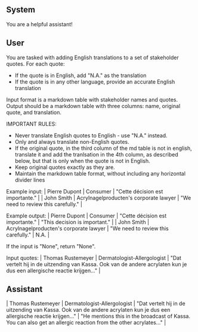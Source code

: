 ## System

You are a helpful assistant!

## User


You are tasked with adding English translations to a set of stakeholder quotes. For each quote:
- If the quote is in English, add "N.A." as the translation
- If the quote is in any other language, provide an accurate English translation

Input format is a markdown table with stakeholder names and quotes.
Output should be a markdown table with three columns: name, original quote, and translation.

IMPORTANT RULES:
- Never translate English quotes to English - use "N.A." instead.
- Only and always translate non-English quotes.
- If the original quote, in the third column of the md table is not in english, translate it and add the tranlsation in the 4th column, as described below, but that is only when the quote is not in English.
- Keep original quotes exactly as they are.
- Maintain the markdown table format, without including any horizontal divider lines

Example input:
| Pierre Dupont | Consumer | "Cette décision est importante." |
| John Smith | Acrylnagelproducten's corporate lawyer | "We need to review this carefully." |

Example output:
| Pierre Dupont | Consumer | "Cette décision est importante." | "This decision is important." |
| John Smith | Acrylnagelproducten's corporate lawyer | "We need to review this carefully." | N.A. |

If the input is "None", return "None".

Input quotes:
| Thomas Rustemeyer | Dermatologist-Allergologist | "Dat vertelt hij in de uitzending van Kassa. Ook van de andere acrylaten kun je dus een allergische reactie krijgen..." |
        

## Assistant

| Thomas Rustemeyer | Dermatologist-Allergologist | "Dat vertelt hij in de uitzending van Kassa. Ook van de andere acrylaten kun je dus een allergische reactie krijgen..." | "He mentions this in the broadcast of Kassa. You can also get an allergic reaction from the other acrylates..." |

